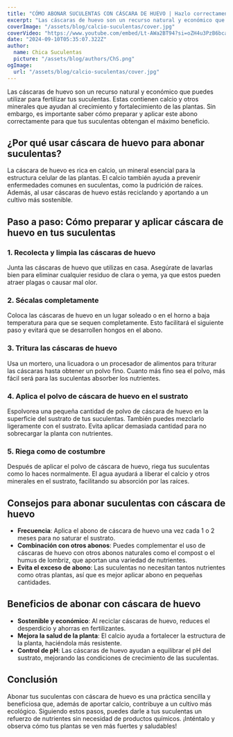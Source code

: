 ```yaml
---
title: "CÓMO ABONAR SUCULENTAS CON CÁSCARA DE HUEVO | Hazlo correctamente"
excerpt: "Las cáscaras de huevo son un recurso natural y económico que puedes utilizar para fertilizar tus suculentas."
coverImage: "/assets/blog/calcio-suculentas/cover.jpg"
coverVideo: "https://www.youtube.com/embed/Lt-AWa2BT94?si=oZH4u3PzB6bca630"
date: "2024-09-10T05:35:07.322Z"
author:
  name: Chica Suculentas
  picture: "/assets/blog/authors/ChS.png"
ogImage:
  url: "/assets/blog/calcio-suculentas/cover.jpg"
---
```


Las cáscaras de huevo son un recurso natural y económico que puedes utilizar para fertilizar tus suculentas. Estas contienen calcio y otros minerales que ayudan al crecimiento y fortalecimiento de las plantas. Sin embargo, es importante saber cómo preparar y aplicar este abono correctamente para que tus suculentas obtengan el máximo beneficio.

## ¿Por qué usar cáscara de huevo para abonar suculentas?

La cáscara de huevo es rica en calcio, un mineral esencial para la estructura celular de las plantas. El calcio también ayuda a prevenir enfermedades comunes en suculentas, como la pudrición de raíces. Además, al usar cáscaras de huevo estás reciclando y aportando a un cultivo más sostenible.

## Paso a paso: Cómo preparar y aplicar cáscara de huevo en tus suculentas

### 1. Recolecta y limpia las cáscaras de huevo

Junta las cáscaras de huevo que utilizas en casa. Asegúrate de lavarlas bien para eliminar cualquier residuo de clara o yema, ya que estos pueden atraer plagas o causar mal olor.

### 2. Sécalas completamente

Coloca las cáscaras de huevo en un lugar soleado o en el horno a baja temperatura para que se sequen completamente. Esto facilitará el siguiente paso y evitará que se desarrollen hongos en el abono.

### 3. Tritura las cáscaras de huevo

Usa un mortero, una licuadora o un procesador de alimentos para triturar las cáscaras hasta obtener un polvo fino. Cuanto más fino sea el polvo, más fácil será para las suculentas absorber los nutrientes.

### 4. Aplica el polvo de cáscara de huevo en el sustrato

Espolvorea una pequeña cantidad de polvo de cáscara de huevo en la superficie del sustrato de tus suculentas. También puedes mezclarlo ligeramente con el sustrato. Evita aplicar demasiada cantidad para no sobrecargar la planta con nutrientes.

### 5. Riega como de costumbre

Después de aplicar el polvo de cáscara de huevo, riega tus suculentas como lo haces normalmente. El agua ayudará a liberar el calcio y otros minerales en el sustrato, facilitando su absorción por las raíces.

## Consejos para abonar suculentas con cáscara de huevo

- **Frecuencia**: Aplica el abono de cáscara de huevo una vez cada 1 o 2 meses para no saturar el sustrato.
- **Combinación con otros abonos**: Puedes complementar el uso de cáscaras de huevo con otros abonos naturales como el compost o el humus de lombriz, que aportan una variedad de nutrientes.
- **Evita el exceso de abono**: Las suculentas no necesitan tantos nutrientes como otras plantas, así que es mejor aplicar abono en pequeñas cantidades.

## Beneficios de abonar con cáscara de huevo

- **Sostenible y económico**: Al reciclar cáscaras de huevo, reduces el desperdicio y ahorras en fertilizantes.
- **Mejora la salud de la planta**: El calcio ayuda a fortalecer la estructura de la planta, haciéndola más resistente.
- **Control de pH**: Las cáscaras de huevo ayudan a equilibrar el pH del sustrato, mejorando las condiciones de crecimiento de las suculentas.

## Conclusión

Abonar tus suculentas con cáscara de huevo es una práctica sencilla y beneficiosa que, además de aportar calcio, contribuye a un cultivo más ecológico. Siguiendo estos pasos, puedes darle a tus suculentas un refuerzo de nutrientes sin necesidad de productos químicos. ¡Inténtalo y observa cómo tus plantas se ven más fuertes y saludables!